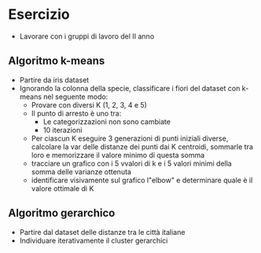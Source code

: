 # Esercizio

- Lavorare con i gruppi di lavoro del II anno

## Algoritmo k-means
- Partire da iris dataset
- Ignorando la colonna della specie, classificare i fiori del dataset con k-means nel seguente modo:
  - Provare con diversi K (1, 2, 3, 4 e 5)
  - Il punto di arresto è uno tra:
    - Le categorizzazioni non sono cambiate
    - 10 iterazioni
  - Per ciascun K eseguire 3 generazioni di punti iniziali diverse, calcolare la var delle distanze dei punti dai K centroidi, sommarle tra loro e memorizzare il valore minimo di questa somma
  - tracciare un grafico con i 5 vvalori di k e i 5 valori minimi della somma delle varianze ottenuta
  - identificare visivamente sul grafico l"elbow" e determinare quale è il valore ottimale di K

## Algoritmo gerarchico
- Partire dal dataset delle distanze tra le città italiane
- Individuare iterativamente il cluster gerarchici



